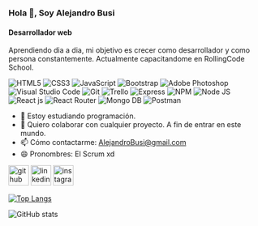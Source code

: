 ### Hola 👋, Soy Alejandro Busi
<!-- ![Sin título-12](https://user-images.githubusercontent.com/83433159/125343458-78390100-e32c-11eb-9fdc-74dccefbfeae.png) -->
#### Desarrollador web
Aprendiendo dia a dia, mi objetivo es crecer como desarrollador y como persona constantemente. Actualmente capacitandome en RollingCode School.


<img alt="HTML5" src="https://img.shields.io/badge/html5-%23E34F26.svg?style=for-the-badge&logo=html5&logoColor=white"/> <img alt="CSS3" src="https://img.shields.io/badge/css3-%231572B6.svg?style=for-the-badge&logo=css3&logoColor=white"/> <img alt="JavaScript" src="https://img.shields.io/badge/javascript-%23323330.svg?style=for-the-badge&logo=javascript&logoColor=%23F7DF1E"/> <img alt="Bootstrap" src="https://img.shields.io/badge/bootstrap-%23563D7C.svg?style=for-the-badge&logo=bootstrap&logoColor=white"/> <img alt="Adobe Photoshop" src="https://img.shields.io/badge/adobephotoshop-%2331A8FF.svg?style=for-the-badge&logo=adobephotoshop&logoColor=white"/> <img alt="Visual Studio Code" src="https://img.shields.io/badge/VisualStudioCode-0078d7.svg?style=for-the-badge&logo=visual-studio-code&logoColor=white"/> <img alt="Git" src="https://img.shields.io/badge/git-%23F05033.svg?style=for-the-badge&logo=git&logoColor=white"/> <img alt="Trello" src="https://img.shields.io/badge/Trello-%23026AA7.svg?style=for-the-badge&logo=Trello&logoColor=white"/> <img alt="Express" src="https://img.shields.io/badge/express.js-%23404d59.svg?style=for-the-badge&logo=express&logoColor=%2361DAFB"/> 
<img alt="NPM" src="https://img.shields.io/badge/NPM-%23000000.svg?style=for-the-badge&logo=npm&logoColor=white"/> <img alt="Node JS" src="https://img.shields.io/badge/node.js-6DA55F?style=for-the-badge&logo=node.js&logoColor=white"/> <img alt="React js" src="https://img.shields.io/badge/react-%2320232a.svg?style=for-the-badge&logo=react&logoColor=%2361DAFB"/> <img alt="React Router" src="https://img.shields.io/badge/React_Router-CA4245?style=for-the-badge&logo=react-router&logoColor=white"/> 
<img alt="Mongo DB" src="https://img.shields.io/badge/MongoDB-%234ea94b.svg?style=for-the-badge&logo=mongodb&logoColor=white"/> 
<img alt="Postman" src="https://img.shields.io/badge/Postman-FF6C37?style=for-the-badge&logo=postman&logoColor=white"/> 

- 🔭 Estoy estudiando programación. 
- 👯 Quiero colaborar con cualquier proyecto. A fin de entrar en este mundo. 
- 📫 Cómo contactarme: AlejandroBusi@gmail.com 
- 😄 Pronombres: El Scrum xd 


[<img src='https://cdn.jsdelivr.net/npm/simple-icons@3.0.1/icons/github.svg' alt='github' height='40'>](https://github.com/alejandrobusi)  [<img src='https://cdn.jsdelivr.net/npm/simple-icons@3.0.1/icons/linkedin.svg' alt='linkedin' height='40'>](https://www.linkedin.com/in/https://www.linkedin.com/in/alejandro-busi-68b661103//)  [<img src='https://cdn.jsdelivr.net/npm/simple-icons@3.0.1/icons/instagram.svg' alt='instagram' height='40'>](https://www.instagram.com/alebusi/)  

[![Top Langs](https://github-readme-stats.vercel.app/api/top-langs/?username=alejandrobusi)](https://github.com/anuraghazra/github-readme-stats)

![GitHub stats](https://github-readme-stats.vercel.app/api?username=alejandrobusi&show_icons=true)  
